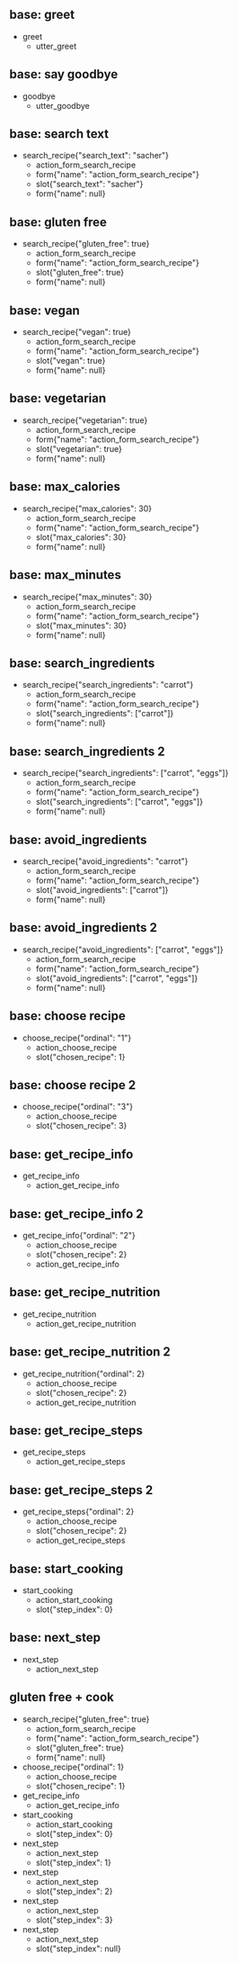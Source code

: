 ## base: greet
* greet
  - utter_greet

## base: say goodbye
* goodbye
  - utter_goodbye

## base: search text
* search_recipe{"search_text": "sacher"}
  - action_form_search_recipe
  - form{"name": "action_form_search_recipe"}
  - slot{"search_text": "sacher"}
  - form{"name": null}

## base: gluten free
* search_recipe{"gluten_free": true}
  - action_form_search_recipe
  - form{"name": "action_form_search_recipe"}
  - slot{"gluten_free": true}
  - form{"name": null}

## base: vegan
* search_recipe{"vegan": true}
  - action_form_search_recipe
  - form{"name": "action_form_search_recipe"}
  - slot{"vegan": true}
  - form{"name": null}

## base: vegetarian
* search_recipe{"vegetarian": true}
  - action_form_search_recipe
  - form{"name": "action_form_search_recipe"}
  - slot{"vegetarian": true}
  - form{"name": null}

## base: max_calories
* search_recipe{"max_calories": 30}
  - action_form_search_recipe
  - form{"name": "action_form_search_recipe"}
  - slot{"max_calories": 30}
  - form{"name": null}

## base: max_minutes
* search_recipe{"max_minutes": 30}
  - action_form_search_recipe
  - form{"name": "action_form_search_recipe"}
  - slot{"max_minutes": 30}
  - form{"name": null}

## base: search_ingredients
* search_recipe{"search_ingredients": "carrot"}
  - action_form_search_recipe
  - form{"name": "action_form_search_recipe"}
  - slot{"search_ingredients": ["carrot"]}
  - form{"name": null}

## base: search_ingredients 2
* search_recipe{"search_ingredients": ["carrot", "eggs"]}
  - action_form_search_recipe
  - form{"name": "action_form_search_recipe"}
  - slot{"search_ingredients": ["carrot", "eggs"]}
  - form{"name": null}

## base: avoid_ingredients
* search_recipe{"avoid_ingredients": "carrot"}
  - action_form_search_recipe
  - form{"name": "action_form_search_recipe"}
  - slot{"avoid_ingredients": ["carrot"]}
  - form{"name": null}

## base: avoid_ingredients 2
* search_recipe{"avoid_ingredients": ["carrot", "eggs"]}
  - action_form_search_recipe
  - form{"name": "action_form_search_recipe"}
  - slot{"avoid_ingredients": ["carrot", "eggs"]}
  - form{"name": null}

## base: choose recipe
* choose_recipe{"ordinal": "1"}
  - action_choose_recipe
  - slot{"chosen_recipe": 1}
  
## base: choose recipe 2
* choose_recipe{"ordinal": "3"}
  - action_choose_recipe
  - slot{"chosen_recipe": 3}
  
## base: get_recipe_info
* get_recipe_info
  - action_get_recipe_info
  
## base: get_recipe_info 2
* get_recipe_info{"ordinal": "2"}
  - action_choose_recipe
  - slot{"chosen_recipe": 2}
  - action_get_recipe_info
  
## base: get_recipe_nutrition
* get_recipe_nutrition
  - action_get_recipe_nutrition
  
## base: get_recipe_nutrition 2
* get_recipe_nutrition{"ordinal": 2}
  - action_choose_recipe
  - slot{"chosen_recipe": 2}
  - action_get_recipe_nutrition
  
## base: get_recipe_steps
* get_recipe_steps
  - action_get_recipe_steps
  
## base: get_recipe_steps 2
* get_recipe_steps{"ordinal": 2}
  - action_choose_recipe
  - slot{"chosen_recipe": 2}
  - action_get_recipe_steps
  
## base: start_cooking
* start_cooking
  - action_start_cooking
  - slot{"step_index": 0}
  
## base: next_step
* next_step
  - action_next_step

## gluten free + cook
* search_recipe{"gluten_free": true}
  - action_form_search_recipe
  - form{"name": "action_form_search_recipe"}
  - slot{"gluten_free": true}
  - form{"name": null}
* choose_recipe{"ordinal": 1}
  - action_choose_recipe
  - slot{"chosen_recipe": 1}
* get_recipe_info
  - action_get_recipe_info
* start_cooking
  - action_start_cooking
  - slot{"step_index": 0}
* next_step
  - action_next_step
  - slot{"step_index": 1}
* next_step
  - action_next_step
  - slot{"step_index": 2}
* next_step
  - action_next_step
  - slot{"step_index": 3}
* next_step
  - action_next_step
  - slot{"step_index": null}